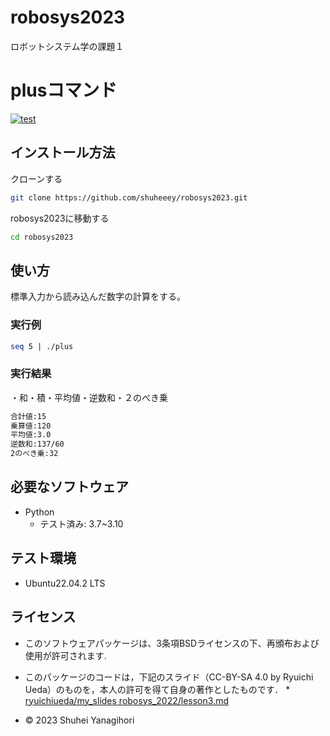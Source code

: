 # robosys2023
ロボットシステム学の課題１

# plusコマンド
[![test](https://github.com/shuheeey/robosys2023/actions/workflows/test.yml/badge.svg)](https://github.com/shuheeey/robosys2023/actions/workflows/test.yml)

## インストール方法
クローンする
```bash
git clone https://github.com/shuheeey/robosys2023.git
```
robosys2023に移動する
```bash
cd robosys2023
```

## 使い方

標準入力から読み込んだ数字の計算をする。
### 実行例
```bash
seq 5 | ./plus
```
### 実行結果
・和・積・平均値・逆数和・２のべき乗
```bash
合計値:15
乗算値:120
平均値:3.0
逆数和:137/60
2のべき乗:32
```


## 必要なソフトウェア
* Python
  * テスト済み: 3.7~3.10

## テスト環境
* Ubuntu22.04.2 LTS


## ライセンス
* このソフトウェアパッケージは、3条項BSDライセンスの下、再頒布および使用が許可されます.

* このパッケージのコードは，下記のスライド（CC-BY-SA 4.0 by Ryuichi Ueda）のものを，本人の許可を得て自身の著作としたものです．
         * [ryuichiueda/my_slides robosys_2022/lesson3.md](https://ryuichiueda.github.io/my_slides/robosys_2022/lesson3.)
* © 2023 Shuhei Yanagihori

